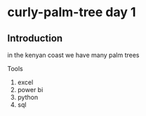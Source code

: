 # curly-palm-tree day 1

## Introduction

in the kenyan coast we have many palm trees

Tools
1. excel
2. power bi
3. python
4. sql
